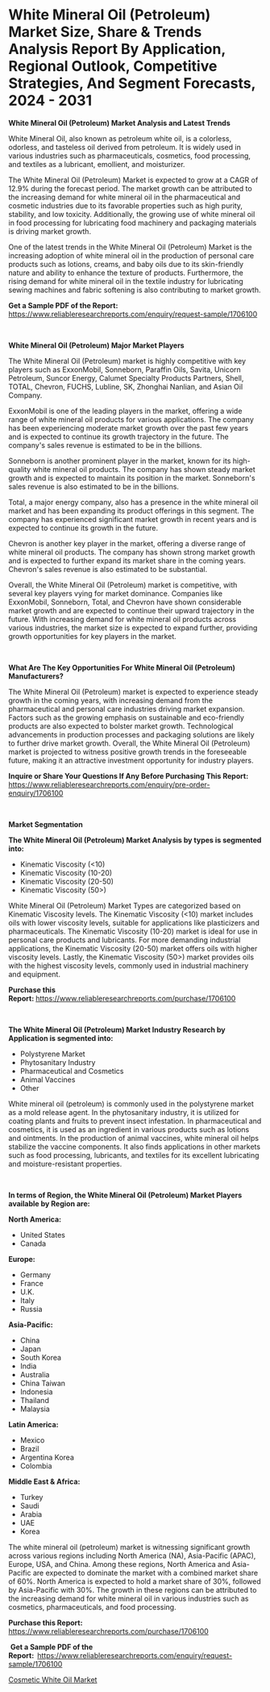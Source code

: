 <p><h1>White Mineral Oil (Petroleum) Market Size, Share & Trends Analysis Report By Application, Regional Outlook, Competitive Strategies, And Segment Forecasts, 2024 - 2031</h1></p><p><strong>White Mineral Oil (Petroleum) Market Analysis and Latest Trends</strong></p>
<p><p>White Mineral Oil, also known as petroleum white oil, is a colorless, odorless, and tasteless oil derived from petroleum. It is widely used in various industries such as pharmaceuticals, cosmetics, food processing, and textiles as a lubricant, emollient, and moisturizer.</p><p>The White Mineral Oil (Petroleum) Market is expected to grow at a CAGR of 12.9% during the forecast period. The market growth can be attributed to the increasing demand for white mineral oil in the pharmaceutical and cosmetic industries due to its favorable properties such as high purity, stability, and low toxicity. Additionally, the growing use of white mineral oil in food processing for lubricating food machinery and packaging materials is driving market growth.</p><p>One of the latest trends in the White Mineral Oil (Petroleum) Market is the increasing adoption of white mineral oil in the production of personal care products such as lotions, creams, and baby oils due to its skin-friendly nature and ability to enhance the texture of products. Furthermore, the rising demand for white mineral oil in the textile industry for lubricating sewing machines and fabric softening is also contributing to market growth.</p></p>
<p><strong>Get a Sample PDF of the Report:&nbsp;</strong> <a href="https://www.reliableresearchreports.com/enquiry/request-sample/1706100">https://www.reliableresearchreports.com/enquiry/request-sample/1706100</a></p>
<p>&nbsp;</p>
<p><strong>White Mineral Oil (Petroleum) Major Market Players</strong></p>
<p><p>The White Mineral Oil (Petroleum) market is highly competitive with key players such as ExxonMobil, Sonneborn, Paraffin Oils, Savita, Unicorn Petroleum, Suncor Energy, Calumet Specialty Products Partners, Shell, TOTAL, Chevron, FUCHS, Lubline, SK, Zhonghai Nanlian, and Asian Oil Company.</p><p>ExxonMobil is one of the leading players in the market, offering a wide range of white mineral oil products for various applications. The company has been experiencing moderate market growth over the past few years and is expected to continue its growth trajectory in the future. The company's sales revenue is estimated to be in the billions.</p><p>Sonneborn is another prominent player in the market, known for its high-quality white mineral oil products. The company has shown steady market growth and is expected to maintain its position in the market. Sonneborn's sales revenue is also estimated to be in the billions.</p><p>Total, a major energy company, also has a presence in the white mineral oil market and has been expanding its product offerings in this segment. The company has experienced significant market growth in recent years and is expected to continue its growth in the future.</p><p>Chevron is another key player in the market, offering a diverse range of white mineral oil products. The company has shown strong market growth and is expected to further expand its market share in the coming years. Chevron's sales revenue is also estimated to be substantial.</p><p>Overall, the White Mineral Oil (Petroleum) market is competitive, with several key players vying for market dominance. Companies like ExxonMobil, Sonneborn, Total, and Chevron have shown considerable market growth and are expected to continue their upward trajectory in the future. With increasing demand for white mineral oil products across various industries, the market size is expected to expand further, providing growth opportunities for key players in the market.</p></p>
<p>&nbsp;</p>
<p><strong>What Are The Key Opportunities For White Mineral Oil (Petroleum) Manufacturers?</strong></p>
<p><p>The White Mineral Oil (Petroleum) market is expected to experience steady growth in the coming years, with increasing demand from the pharmaceutical and personal care industries driving market expansion. Factors such as the growing emphasis on sustainable and eco-friendly products are also expected to bolster market growth. Technological advancements in production processes and packaging solutions are likely to further drive market growth. Overall, the White Mineral Oil (Petroleum) market is projected to witness positive growth trends in the foreseeable future, making it an attractive investment opportunity for industry players.</p></p>
<p><strong>Inquire or Share Your Questions If Any Before Purchasing This Report:</strong> <a href="https://www.reliableresearchreports.com/enquiry/pre-order-enquiry/1706100">https://www.reliableresearchreports.com/enquiry/pre-order-enquiry/1706100</a></p>
<p>&nbsp;</p>
<p><strong>Market Segmentation</strong></p>
<p><strong>The White Mineral Oil (Petroleum) Market Analysis by types is segmented into:</strong></p>
<p><ul><li>Kinematic Viscosity (<10)</li><li>Kinematic Viscosity (10-20)</li><li>Kinematic Viscosity (20-50)</li><li>Kinematic Viscosity (50>)</li></ul></p>
<p><p>White Mineral Oil (Petroleum) Market Types are categorized based on Kinematic Viscosity levels. The Kinematic Viscosity (<10) market includes oils with lower viscosity levels, suitable for applications like plasticizers and pharmaceuticals. The Kinematic Viscosity (10-20) market is ideal for use in personal care products and lubricants. For more demanding industrial applications, the Kinematic Viscosity (20-50) market offers oils with higher viscosity levels. Lastly, the Kinematic Viscosity (50>) market provides oils with the highest viscosity levels, commonly used in industrial machinery and equipment.</p></p>
<p><strong>Purchase this Report:&nbsp;</strong><a href="https://www.reliableresearchreports.com/purchase/1706100">https://www.reliableresearchreports.com/purchase/1706100</a></p>
<p>&nbsp;</p>
<p><strong>The White Mineral Oil (Petroleum) Market Industry Research by Application is segmented into:</strong></p>
<p><ul><li>Polystyrene Market</li><li>Phytosanitary Industry</li><li>Pharmaceutical and Cosmetics</li><li>Animal Vaccines</li><li>Other</li></ul></p>
<p><p>White mineral oil (petroleum) is commonly used in the polystyrene market as a mold release agent. In the phytosanitary industry, it is utilized for coating plants and fruits to prevent insect infestation. In pharmaceutical and cosmetics, it is used as an ingredient in various products such as lotions and ointments. In the production of animal vaccines, white mineral oil helps stabilize the vaccine components. It also finds applications in other markets such as food processing, lubricants, and textiles for its excellent lubricating and moisture-resistant properties.</p></p>
<p>&nbsp;</p>
<p><strong>In terms of Region, the White Mineral Oil (Petroleum) Market Players available by Region are:</strong></p>
<p>
    <p> <strong> North America: </strong>
        <ul>
            <li>United States</li>
            <li>Canada</li>
        </ul>
        </p> 
    <p> <strong> Europe: </strong>
        <ul>
            <li>Germany</li>
            <li>France</li>
            <li>U.K.</li>
            <li>Italy</li>
            <li>Russia</li>
        </ul>
        </p> 
    <p> <strong> Asia-Pacific: </strong>
        <ul>
            <li>China</li>
            <li>Japan</li>
            <li>South Korea</li>
            <li>India</li>
            <li>Australia</li>
            <li>China Taiwan</li>
            <li>Indonesia</li>
            <li>Thailand</li>
            <li>Malaysia</li>
        </ul>
        </p> 
    <p> <strong> Latin America: </strong>
        <ul>
            <li>Mexico</li>
            <li>Brazil</li>
            <li>Argentina Korea</li>
            <li>Colombia</li>
        </ul>
        </p> 
    <p> <strong> Middle East & Africa: </strong>
        <ul>
            <li>Turkey</li>
            <li>Saudi</li>
            <li>Arabia</li>
            <li>UAE</li>
            <li>Korea</li>
        </ul>
    </p>
    </p>
<p><p>The white mineral oil (petroleum) market is witnessing significant growth across various regions including North America (NA), Asia-Pacific (APAC), Europe, USA, and China. Among these regions, North America and Asia-Pacific are expected to dominate the market with a combined market share of 60%. North America is expected to hold a market share of 30%, followed by Asia-Pacific with 30%. The growth in these regions can be attributed to the increasing demand for white mineral oil in various industries such as cosmetics, pharmaceuticals, and food processing.</p></p>
<p><strong>Purchase this Report: </strong><a href="https://www.reliableresearchreports.com/purchase/1706100">https://www.reliableresearchreports.com/purchase/1706100</a></p>
<p>&nbsp;<strong>Get a Sample PDF of the Report:&nbsp;&nbsp;</strong><a href="https://www.reliableresearchreports.com/enquiry/request-sample/1706100">https://www.reliableresearchreports.com/enquiry/request-sample/1706100</a></p>
<p><strong></strong></p>
<p><p><a href="https://github.com/Angelnienowdseej3e45z3p8c/Market-Research-Report-List-1/blob/main/cosmetic-white-oil-market.md">Cosmetic White Oil Market</a></p></p>
